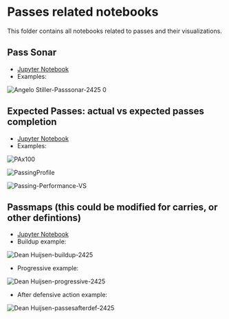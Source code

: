 # Passes related notebooks
This folder contains all notebooks related to passes and their visualizations. 

## Pass Sonar
- [Jupyter Notebook](https://gibranium.github.io/passing/PASSES-SONAR.html)
- Examples:

![Angelo Stiller-Passsonar-2425 0](https://github.com/user-attachments/assets/70214ba4-48c1-4167-b974-e65c7b036d6e)

## Expected Passes: actual vs expected passes completion
- [Jupyter Notebook](https://gibranium.github.io/passing/PASSES-xP-PROFILING.html)
- Examples:

![PAx100](https://github.com/user-attachments/assets/7084b3a6-369c-41aa-85ec-5e361feb2ec3)

![PassingProfile](https://github.com/user-attachments/assets/3516250c-eabc-4279-b204-6a7b25b9055b)

![Passing-Performance-VS](https://github.com/user-attachments/assets/8ad3dccd-bdd2-45b8-9a47-1c36b3e960b9)

## Passmaps (this could be modified for carries, or other defintions)
- [Jupyter Notebook](https://gibranium.github.io/passing/PASSMAPS.html)
- Buildup example:

![Dean Huijsen-buildup-2425](https://github.com/user-attachments/assets/06bc4f27-4827-4f85-ab25-8f4e40dfcf8d)

- Progressive example:

![Dean Huijsen-progressive-2425](https://github.com/user-attachments/assets/0591fc8e-bc9c-4040-ac62-f65452d227a0)

- After defensive action example:

![Dean Huijsen-passesafterdef-2425](https://github.com/user-attachments/assets/550c7af3-3630-41f7-8643-2cb3822c4351)
